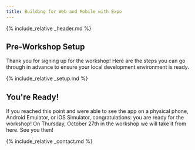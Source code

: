 ```yaml
---
title: Building for Web and Mobile with Expo
---
```


{% include_relative _header.md %}

## Pre-Workshop Setup

Thank you for signing up for the workshop! Here are the steps you can go through in advance to ensure your local development environment is ready.

{% include_relative _setup.md %}

## You're Ready!

If you reached this point and were able to see the app on a physical phone, Android Emulator, or iOS Simulator, congratulations: you are ready for the workshop! On Thursday, October 27th in the workshop we will take it from here. See you then!

{% include_relative _contact.md %}
